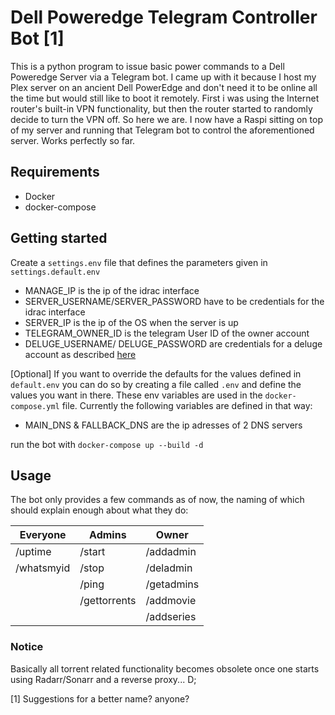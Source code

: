 
# Dell Poweredge Telegram Controller Bot [1]


This is a python program to issue basic power commands to a Dell Poweredge Server via a Telegram bot. I came up with it because I host my Plex server on an ancient Dell PowerEdge and don't need it to be online all the time but would still like to boot it remotely. First i was using the Internet router's built-in VPN functionality, but then the router started to randomly decide to turn the VPN off. So here we are. I now have a Raspi sitting on top of my server and running that Telegram bot to control the aforementioned server. Works perfectly so far.



## Requirements

- Docker
- docker-compose

## Getting started

Create a `settings.env` file that defines the parameters given in `settings.default.env`
- MANAGE_IP is the ip of the idrac interface
- SERVER_USERNAME/SERVER_PASSWORD have to be credentials for the idrac interface
- SERVER_IP is the ip of the OS when the server is up
- TELEGRAM_OWNER_ID is the telegram User ID of the owner account
- DELUGE_USERNAME/ DELUGE_PASSWORD are credentials for a deluge account as described [here](https://dev.deluge-torrent.org/wiki/UserGuide/Authentication)

[Optional] If you want to override the defaults for the values defined in `default.env` you can do so by creating a file called `.env` and define the values you want in there. These env variables are used in the `docker-compose.yml` file. Currently the following variables are defined in that way:
- MAIN_DNS & FALLBACK_DNS are the ip adresses of 2 DNS servers

run the bot with `docker-compose up --build -d`



## Usage

The bot only provides a few commands as of now, the naming of which should explain enough about what they do:

| Everyone   | Admins       | Owner      |
| ---------- | ------------ | ---------- |
| /uptime    | /start       | /addadmin  |
| /whatsmyid | /stop        | /deladmin  |
|            | /ping        | /getadmins |
|            | /gettorrents | /addmovie  |
|            |              | /addseries |


### Notice
Basically all torrent related functionality becomes obsolete once one starts using Radarr/Sonarr and a reverse proxy... D;



















[1] Suggestions for a better name? anyone?

